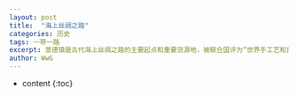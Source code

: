 ```yaml
---
layout: post
title:  "海上丝绸之路"
categories: 历史
tags: 一带一路
excerpt: 景德镇是古代海上丝绸之路的主要起点和重要货源地，被联合国评为“世界手工艺和民间艺术之都”，是中国走向世界、世界认识中国的重要文化符号，目前已与全球72个国家180多个城市建立了友好关系。
author: WwG
---
```


* content
{:toc}
